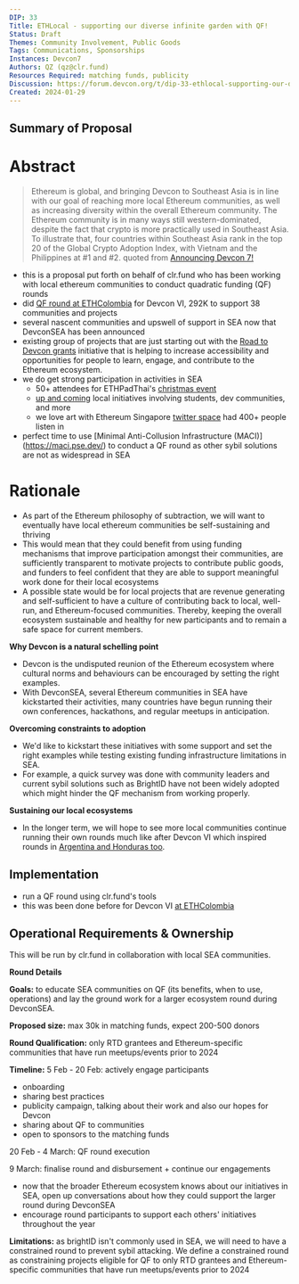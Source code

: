 ```yaml
---
DIP: 33
Title: ETHLocal - supporting our diverse infinite garden with QF!
Status: Draft
Themes: Community Involvement, Public Goods
Tags: Communications, Sponsorships
Instances: Devcon7
Authors: QZ (qz@clr.fund)
Resources Required: matching funds, publicity
Discussion: https://forum.devcon.org/t/dip-33-ethlocal-supporting-our-diverse-infinite-garden-with-qf/3339/1
Created: 2024-01-29
---
```


## Summary of Proposal


# Abstract
> Ethereum is global, and bringing Devcon to Southeast Asia is in line with our goal of reaching more local Ethereum communities, as well as increasing diversity within the overall Ethereum community. The Ethereum community is in many ways still western-dominated, despite the fact that crypto is more practically used in Southeast Asia. To illustrate that, four countries within Southeast Asia rank in the top 20 of the Global Crypto Adoption Index, with Vietnam and the Philippines at #1 and #2.
>quoted from [Announcing Devcon 7!](https://blog.ethereum.org/en/2023/02/28/devcon-7-update)

- this is a proposal put forth on behalf of clr.fund who has been working with local ethereum communities to conduct quadratic funding (QF) rounds
- did [QF round at ETHColombia](https://ethcolombia.clr.fund/#/) for Devcon VI, 292K to support 38 communities and projects
- several nascent communities and upswell of support in SEA now that DevconSEA has been announced
- existing group of projects that are just starting out with the [Road to Devcon grants](https://blog.ethereum.org/en/2023/06/29/road-to-devcon7-grants) initiative that is helping to increase accessibility and opportunities for people to learn, engage, and contribute to the Ethereum ecosystem.
- we do get strong participation in activities in SEA
    - 50+ attendees for ETHPadThai's [christmas event](https://x.com/ethpadthai/status/1738633827881513084?s=20)
    - [up and coming](https://x.com/EFDevcon/status/1732722766196179318?s=20) local initiatives involving students, dev communities, and more
    - we love art with Ethereum Singapore [twitter space](https://x.com/ethereum_sg/status/1744531938356981955?s=20) had 400+ people listen in
- perfect time to use [Minimal Anti-Collusion Infrastructure (MACI)]
(https://maci.pse.dev/) to conduct a QF round as other sybil solutions are not as widespread in SEA

# Rationale
- As part of the Ethereum philosophy of subtraction, we will want to eventually have local ethereum communities be self-sustaining and thriving
- This would mean that they could benefit from using funding mechanisms that improve participation amongst their communities, are sufficiently transparent to motivate projects to contribute public goods, and funders to feel confident that they are able to support meaningful work done for their local ecosystems
- A possible state would be for local projects that are revenue generating and self-sufficient to have a culture of contributing back to local, well-run, and Ethereum-focused communities. Thereby, keeping the overall ecosystem sustainable and healthy for new participants and to remain a safe space for current members.

**Why Devcon is a natural schelling point**
- Devcon is the undisputed reunion of the Ethereum ecosystem where cultural norms and behaviours can be encouraged by setting the right examples.
- With DevconSEA, several Ethereum communities in SEA have kickstarted their activities, many countries have begun running their own conferences, hackathons, and regular meetups in anticipation.

**Overcoming constraints to adoption**
- We'd like to kickstart these initiatives with some support and set the right examples while testing existing funding infrastructure limitations in SEA.
- For example, a quick survey was done with community leaders and current sybil solutions such as BrightID have not been widely adopted which might hinder the QF mechanism from working properly.

**Sustaining our local ecosystems**
- In the longer term, we will hope to see more local communities continue running their own rounds much like after Devcon VI which inspired rounds in [Argentina and Honduras too](https://mirror.xyz/ethhonduras.eth/qzG8eksLdK4M3rLEQ6msPA9NLbiYSWJURiwW45teZHs).

## Implementation
- run a QF round using clr.fund's tools
- this was been done before for Devcon VI [at ETHColombia](https://ethcolombia.clr.fund/#/)

## Operational Requirements & Ownership
This will be run by clr.fund in collaboration with local SEA communities.

**Round Details**

**Goals:** to educate SEA communities on QF (its benefits, when to use, operations) and lay the ground work for a larger ecosystem round during DevconSEA.

**Proposed size:** max 30k in matching funds, expect 200-500 donors

**Round Qualification:** only RTD grantees and Ethereum-specific communities that have run meetups/events prior to 2024

**Timeline:**
5 Feb - 20 Feb: actively engage participants 
- onboarding
- sharing best practices
- publicity campaign, talking about their work and also our hopes for Devcon
- sharing about QF to communities
- open to sponsors to the matching funds
    
20 Feb - 4 March: QF round execution
    
9 March: finalise round and disbursement + continue our engagements
- now that the broader Ethereum ecosystem knows about our initiatives in SEA, open up conversations about how they could support the larger round during DevconSEA
- encourage round participants to support each others' initiatives throughout the year

**Limitations:** as brightID isn't commonly used in SEA, we will need to have a constrained round to prevent sybil attacking. We define a constrained round as constraining projects eligible for QF to only RTD grantees and Ethereum-specific communities that have run meetups/events prior to 2024
